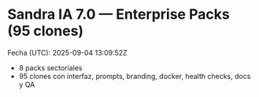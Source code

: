 # Sandra IA 7.0 — Enterprise Packs (95 clones)
Fecha (UTC): 2025-09-04 13:09:52Z

- 8 packs sectoriales
- 95 clones con interfaz, prompts, branding, docker, health checks, docs y QA
